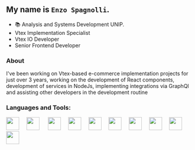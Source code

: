 ## My name is `Enzo Spagnolli`.

- 📚 Analysis and Systems Development UNIP.
- Vtex Implementation Specialist
- Vtex IO Developer
- Senior Frontend Developer

### About
I've been working on Vtex-based e-commerce implementation projects for just over 3 years, working on the development of React components, development of services in NodeJs, implementing integrations via GraphQl and assisting other developers in the development routine


### Languages and Tools:

<img src="https://cdn.jsdelivr.net/gh/devicons/devicon@latest/icons/electron/electron-original.svg" width="35px">&nbsp;&nbsp;&nbsp;&nbsp;
<img src="https://cdn.jsdelivr.net/gh/devicons/devicon@latest/icons/git/git-original.svg" width="35px">&nbsp;&nbsp;&nbsp;&nbsp;&nbsp;
<img src="https://cdn.jsdelivr.net/gh/devicons/devicon@latest/icons/javascript/javascript-original.svg" width="35px">&nbsp;&nbsp;&nbsp;&nbsp;
<img src="https://cdn.jsdelivr.net/gh/devicons/devicon@latest/icons/typescript/typescript-original.svg" width="35px">&nbsp;&nbsp;&nbsp;&nbsp;
<img src="https://cdn.jsdelivr.net/gh/devicons/devicon@latest/icons/react/react-original.svg" width="35px">&nbsp;&nbsp;&nbsp;&nbsp;
<img src="https://cdn.jsdelivr.net/gh/devicons/devicon@latest/icons/mongodb/mongodb-original.svg" width="35px">&nbsp;&nbsp;&nbsp;&nbsp;
<img src="https://cdn.jsdelivr.net/gh/devicons/devicon@latest/icons/vscode/vscode-original.svg" width="35px">&nbsp;&nbsp;&nbsp;&nbsp;
<img src="https://cdn.jsdelivr.net/gh/devicons/devicon/icons/apache/apache-original-wordmark.svg" width="35px"/>&nbsp;&nbsp;&nbsp;&nbsp;
<img src="https://cdn.jsdelivr.net/gh/devicons/devicon/icons/nginx/nginx-original.svg" width="35px"/>&nbsp;&nbsp;&nbsp;&nbsp;
<img src="https://cdn.jsdelivr.net/gh/devicons/devicon/icons/docker/docker-plain.svg" width="35px"/>&nbsp;&nbsp;&nbsp;&nbsp;

